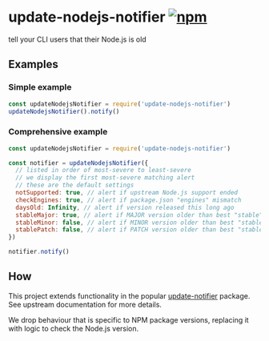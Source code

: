 # update-nodejs-notifier [![npm](https://img.shields.io/npm/v/update-nodejs-notifier.js.svg?maxAge=2592000)](https://www.npmjs.com/package/update-nodejs-notifier.js)

tell your CLI users that their Node.js is old


## Examples


### Simple example

```js
const updateNodejsNotifier = require('update-nodejs-notifier')
updateNodejsNotifier().notify()
```


### Comprehensive example

```js
const updateNodejsNotifier = require('update-nodejs-notifier')

const notifier = updateNodejsNotifier({
  // listed in order of most-severe to least-severe
  // we display the first most-severe matching alert
  // these are the default settings
  notSupported: true, // alert if upstream Node.js support ended
  checkEngines: true, // alert if package.json "engines" mismatch
  daysOld: Infinity, // alert if version released this long ago
  stableMajor: true, // alert if MAJOR version older than best "stable"
  stableMinor: false, // alert if MINOR version older than best "stable"
  stablePatch: false, // alert if PATCH version older than best "stable"
})

notifier.notify()
```


## How

This project extends functionality in the popular [update-notifier](https://github.com/yeoman/update-notifier) package.
See upstream documentation for more details.

We drop behaviour that is specific to NPM package versions,
replacing it with logic to check the Node.js version.

